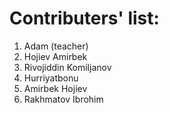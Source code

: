 # Contributers' list:
1. Adam (teacher)
2. Hojiev Amirbek
3. Rivojiddin Komiljanov
4. Hurriyatbonu
5. Amirbek Hojiev
6. Rakhmatov Ibrohim
